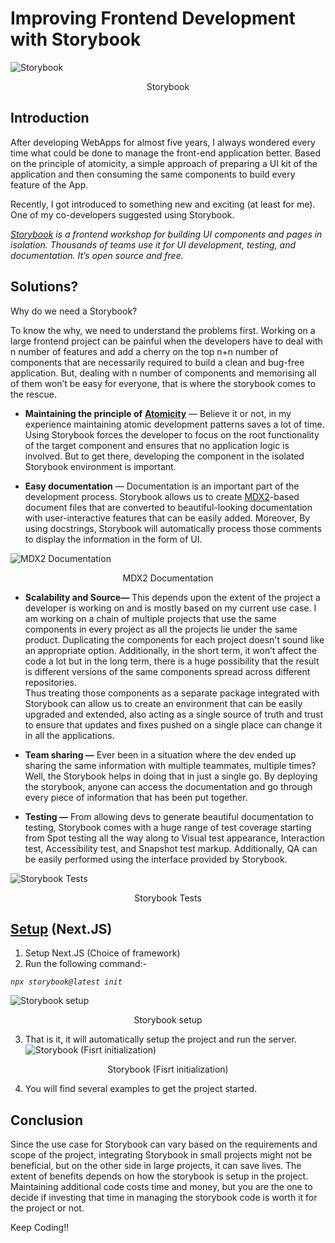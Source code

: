 # Improving Frontend Development with Storybook

![Storybook](https://miro.medium.com/v2/resize:fit:828/format:webp/1*NP0sTtoAxuijP1e8wIitbw.png)
<p align="center">Storybook<p>


## Introduction

After developing WebApps for almost five years, I always wondered every time what could be done to manage the front-end application better. Based on the principle of atomicity, a simple approach of preparing a UI kit of the application and then consuming the same components to build every feature of the App.

Recently, I got introduced to something new and exciting (at least for me). One of my co-developers suggested using Storybook.

*[Storybook](https://storybook.js.org/) is a frontend workshop for building UI components and pages in isolation. Thousands of teams use it for UI development, testing, and documentation. It’s open source and free.*

## Solutions?
Why do we need a Storybook?

To know the why, we need to understand the problems first. Working on a large frontend project can be painful when the developers have to deal with n number of features and add a cherry on the top n+n number of components that are necessarily required to build a clean and bug-free application. But, dealing with n number of components and memorising all of them won’t be easy for everyone, that is where the storybook comes to the rescue.

-   **Maintaining the principle of** [**Atomicity**](https://docs.spryker.com/docs/scos/dev/front-end-development/202311.0/yves/atomic-frontend/atomic-front-end-general-overview.html#component-model)  — Believe it or not, in my experience maintaining atomic development patterns saves a lot of time. Using Storybook forces the developer to focus on the root functionality of the target component and ensures that no application logic is involved. But to get there, developing the component in the isolated Storybook environment is important.

-   **Easy documentation**  — Documentation is an important part of the development process. Storybook allows us to create  [MDX2](https://mdxjs.com/blog/v2/)-based document files that are converted to beautiful-looking documentation with user-interactive features that can be easily added. Moreover, By using docstrings, Storybook will automatically process those comments to display the information in the form of UI.

![MDX2 Documentation](https://miro.medium.com/v2/resize:fit:839/1*eK62qmcTO7ACHVA01edk0w.png)
<p align="center">MDX2 Documentation</p>

-   **Scalability and Source—**  This depends upon the extent of the project a developer is working on and is mostly based on my current use case. I am working on a chain of multiple projects that use the same components in every project as all the projects lie under the same product. Duplicating the components for each project doesn't sound like an appropriate option. Additionally, in the short term, it won’t affect the code a lot but in the long term, there is a huge possibility that the result is different versions of the same components spread across different repositories.  
    Thus treating those components as a separate package integrated with Storybook can allow us to create an environment that can be easily upgraded and extended, also acting as a single source of truth and trust to ensure that updates and fixes pushed on a single place can change it in all the applications.
    
-   **Team sharing —**  Ever been in a situation where the dev ended up sharing the same information with multiple teammates, multiple times? Well, the Storybook helps in doing that in just a single go. By deploying the storybook, anyone can access the documentation and go through every piece of information that has been put together.

-   **Testing —**  From allowing devs to generate beautiful documentation to testing, Storybook comes with a huge range of test coverage starting from Spot testing all the way along to Visual test appearance, Interaction test, Accessibility test, and Snapshot test markup. Additionally, QA can be easily performed using the interface provided by Storybook.

![Storybook Tests](https://miro.medium.com/v2/resize:fit:839/1*eBk8hfa8w3aFNH3acr5_Lw.png)<p align="center">Storybook Tests</p>

## [Setup](https://storybook.js.org/docs/get-started/install)  (Next.JS)

1.  Setup Next.JS (Choice of framework)
2.  Run the following command:-

   *`npx storybook@latest init`*

![Storybook setup](https://miro.medium.com/v2/resize:fit:839/1*UWxEEV5uEB3fr4yZXZuicg.png)
<p align="center">Storybook setup</p>

3. That is it, it will automatically setup the project and run the server.
![Storybook (Fisrt initialization)](https://miro.medium.com/v2/resize:fit:839/1*kk7gntNQyzTXMRwy3GoWDA.png)
<p align="center">Storybook (Fisrt initialization)</p>

4. You will find several examples to get the project started.

## Conclusion

Since the use case for Storybook can vary based on the requirements and scope of the project, integrating Storybook in small projects might not be beneficial, but on the other side in large projects, it can save lives. The extent of benefits depends on how the storybook is setup in the project. Maintaining additional code costs time and money, but you are the one to decide if investing that time in managing the storybook code is worth it for the project or not.

Keep Coding!!

